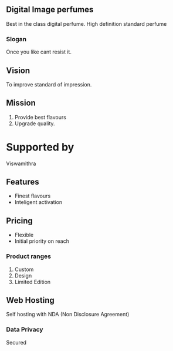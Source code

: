 ## Digital Image perfumes
Best in the class digital perfume. High definition standard 
perfume 
### Slogan
Once you like cant resist it.
## Vision
To improve standard of impression.
## Mission
1. Provide best flavours 
1. Upgrade quality.
# Supported by
Viswamithra 
## Features
* Finest flavours
* Inteligent activation
## Pricing
* Flexible
* Initial priority on reach
### Product ranges
1. Custom
1. Design
1. Limited Edition
## Web Hosting
Self hosting with NDA (Non Disclosure Agreement)
### Data Privacy
Secured

